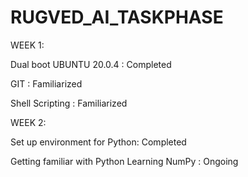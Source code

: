 # RUGVED_AI_TASKPHASE
WEEK 1:

Dual boot UBUNTU 20.0.4 : Completed

GIT : Familiarized

Shell Scripting : Familiarized

WEEK 2:

Set up environment for Python: Completed

Getting familiar with Python Learning NumPy : Ongoing
